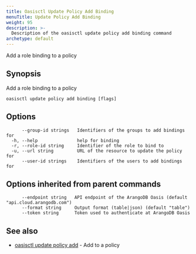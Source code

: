 ```yaml
---
title: Oasisctl Update Policy Add Binding
menuTitle: Update Policy Add Binding
weight: 95
description: >-
  Description of the oasisctl update policy add binding command
archetype: default
---
```

Add a role binding to a policy

## Synopsis

Add a role binding to a policy

```
oasisctl update policy add binding [flags]
```

## Options

```
      --group-id strings   Identifiers of the groups to add bindings for
  -h, --help               help for binding
  -r, --role-id string     Identifier of the role to bind to
  -u, --url string         URL of the resource to update the policy for
      --user-id strings    Identifiers of the users to add bindings for
```

## Options inherited from parent commands

```
      --endpoint string   API endpoint of the ArangoDB Oasis (default "api.cloud.arangodb.com")
      --format string     Output format (table|json) (default "table")
      --token string      Token used to authenticate at ArangoDB Oasis
```

## See also

* [oasisctl update policy add](update-policy-add.md)	 - Add to a policy


